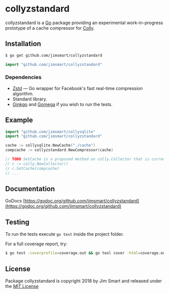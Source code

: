 # collyzstandard

collyzstandard is a [Go](https://golang.org) package providing an experimental work-in-progress prototype of a cache compressor for [Colly](https://github.com/gocolly/colly).

## Installation
```bash
$ go get github.com/jimsmart/collyzstandard
```

```go
import "github.com/jimsmart/collyzstandard"
```

### Dependencies

- [Zstd](https://github.com/DataDog/zstd) — Go wrapper for Facebook's fast real-time compression algorithm.
- Standard library.
- [Ginkgo](https://onsi.github.io/ginkgo/) and [Gomega](https://onsi.github.io/gomega/) if you wish to run the tests.

## Example

```go
import "github.com/jimsmart/collysqlite"
import "github.com/jimsmart/collyzstandard"

cache := collysqlite.NewCache("./cache")
compcache := collyzstandard.NewCompressor(cache)

// TODO SetCache is a proposed method on colly.Collector that is currently unimplemented.
// c := colly.NewCollector()
// c.SetCache(compcache)
// ...

```

## Documentation

GoDocs [https://godoc.org/github.com/jimsmart/collyzstandard](https://godoc.org/github.com/jimsmart/collyzstandard)

## Testing

To run the tests execute `go test` inside the project folder.

For a full coverage report, try:

```bash
$ go test -coverprofile=coverage.out && go tool cover -html=coverage.out
```

## License

Package collyzstandard is copyright 2018 by Jim Smart and released under the [MIT License](LICENSE.md)

